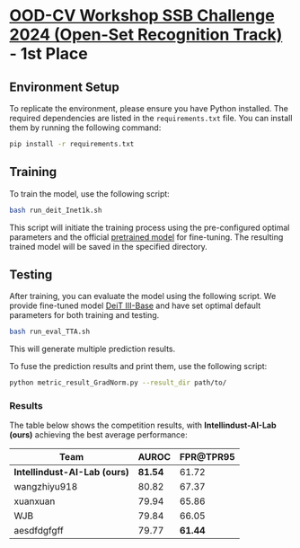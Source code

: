 # [OOD-CV Workshop SSB Challenge 2024 (Open-Set Recognition Track) ](https://www.ood-cv.org/challenge.html)- 1st Place

## Environment Setup

To replicate the environment, please ensure you have Python installed. The required dependencies are listed in the `requirements.txt` file. You can install them by running the following command:

```bash
pip install -r requirements.txt
```

## Training

To train the model, use the following script:

```bash
bash run_deit_Inet1k.sh
```

This script will initiate the training process using the pre-configured optimal parameters and the official  [pretrained model](https://drive.google.com/file/d/1Y4DmcHhngex6h8B6bX-1Ehl6i6dJVgO7/view?usp=drive_link) for fine-tuning. The resulting trained model will be saved in the specified directory.


## Testing

After training, you can evaluate the model using the following script. We provide fine-tuned model [DeiT III-Base](https://drive.google.com/file/d/1mpiZn1GP3K08L_RKjndI3WudceM53cUK/view?usp=sharing) and have set optimal default parameters for both training and testing. 

```bash
bash run_eval_TTA.sh
```

This will generate multiple prediction results.

To fuse the prediction results and print them, use the following script:

```bash
python metric_result_GradNorm.py --result_dir path/to/
```

### Results

The table below shows the competition results, with **Intellindust-AI-Lab (ours)** achieving the best average performance:

| Team                    | AUROC | FPR@TPR95 |
|-------------------------|-------|-----------|
| **Intellindust-AI-Lab (ours)**  | **81.54**  | 61.72   |
| wangzhiyu918            | 80.82 | 67.37     | 
| xuanxuan                | 79.94 | 65.86     | 
| WJB                     | 79.84 | 66.05     | 
| aesdfdgfgff             | 79.77 | **61.44**     |


